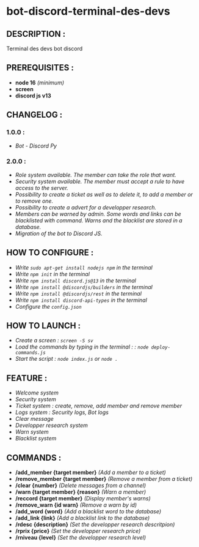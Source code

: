 # **bot-discord-terminal-des-devs**

## **DESCRIPTION :**
Terminal des devs bot discord

## **PREREQUISITES :**

- **node 16** *(minimum)*
- **screen**
- **discord js v13**

## **CHANGELOG :**

 ### **1.0.0 :** 
 - *Bot - Discord Py*

 ### **2.0.0 :** 
 - *Role system available. The member can take the role that want.*
 - *Security system available. The member must accept a rule to have access to the server.*
 - *Possibility to create a ticket as well as to delete it, to add a member or to remove one.*
 - *Possibility to create a advert for a developper research.*
 - *Members can be warned by admin. Some words and links can be blacklisted with command. Warns and the blacklist are stored in a database.*
 - *Migration of the bot to Discord JS.*

## **HOW TO CONFIGURE :**
- *Write `sudo apt-get install nodejs npm` in the terminal*
- *Write `npm init` in the terminal*
- *Write `npm install discord.js@13` in the terminal*
- *Write `npm install @discordjs/builders` in the terminal*
- *Write `npm install @discordjs/rest` in the terminal*
- *Write `npm install discord-api-types` in the terminal*
- *Configure the `config.json`*

## **HOW TO LAUNCH :**
- *Create a screen : `screen -S sv`*
- *Load the commands by typing in the terminal : : `node deploy-commands.js`*
- *Start the script : `node index.js` or `node .`*

## **FEATURE :**
- *Welcome system*
- *Security system*
- *Ticket system : create, remove, add member and remove member*
- *Logs system : Security logs, Bot logs*
- *Clear message*
- *Developper research system*
- *Warn system*
- *Blacklist system*

## **COMMANDS :**
- **/add_member {target member}** *(Add a member to a ticket)*
- **/remove_member {target member}** *(Remove a member from a ticket)*
- **/clear {number}** *(Delete messages from a channel)*
- **/warn {target member} {reason}** *(Warn a member)*
- **/reccord {target member}** *(Display member's warns)*
- **/remove_warn {id warn}** *(Remove a warn by id)*
- **/add_word {word}** *(Add a blacklist word to the database)*
- **/add_link {link}** *(Add a blacklist link to the database)*
- **/rdesc {description}** *(Set the developper research descritpion)*
- **/rprix {price}** *(Set the developper research price)*
- **/rniveau {level}** *(Set the developper research level)*
